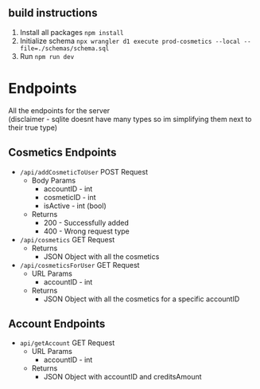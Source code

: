 ## build instructions
1. Install all packages `npm install`
2. Initialize schema `npx wrangler d1 execute prod-cosmetics --local --file=./schemas/schema.sql`
3. Run `npm run dev`

# Endpoints
All the endpoints for the server  
(disclaimer - sqlite doesnt have many types so im simplifying them next to their true type)

## Cosmetics Endpoints
* `/api/addCosmeticToUser` POST Request
  * Body Params
    * accountID - int
    * cosmeticID - int
    * isActive - int (bool)
  * Returns
    * 200 - Successfully added
    * 400 - Wrong request type
* `/api/cosmetics` GET Request
  * Returns
    * JSON Object with all the cosmetics
* `/api/cosmeticsForUser` GET Request
  * URL Params
    * accountID - int
  * Returns
    * JSON Object with all the cosmetics for a specific accountID

## Account Endpoints
* `api/getAccount` GET Request
  * URL Params
    * accountID - int
  * Returns
    * JSON Object with accountID and creditsAmount